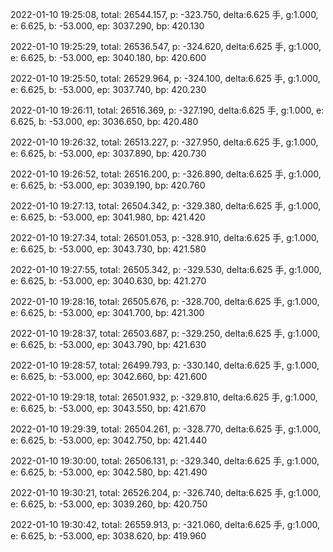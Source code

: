 2022-01-10 19:25:08, total: 26544.157, p: -323.750, delta:6.625 手, g:1.000, e: 6.625, b: -53.000, ep: 3037.290, bp: 420.130

2022-01-10 19:25:29, total: 26536.547, p: -324.620, delta:6.625 手, g:1.000, e: 6.625, b: -53.000, ep: 3040.180, bp: 420.600

2022-01-10 19:25:50, total: 26529.964, p: -324.100, delta:6.625 手, g:1.000, e: 6.625, b: -53.000, ep: 3037.740, bp: 420.230

2022-01-10 19:26:11, total: 26516.369, p: -327.190, delta:6.625 手, g:1.000, e: 6.625, b: -53.000, ep: 3036.650, bp: 420.480

2022-01-10 19:26:32, total: 26513.227, p: -327.950, delta:6.625 手, g:1.000, e: 6.625, b: -53.000, ep: 3037.890, bp: 420.730

2022-01-10 19:26:52, total: 26516.200, p: -326.890, delta:6.625 手, g:1.000, e: 6.625, b: -53.000, ep: 3039.190, bp: 420.760

2022-01-10 19:27:13, total: 26504.342, p: -329.380, delta:6.625 手, g:1.000, e: 6.625, b: -53.000, ep: 3041.980, bp: 421.420

2022-01-10 19:27:34, total: 26501.053, p: -328.910, delta:6.625 手, g:1.000, e: 6.625, b: -53.000, ep: 3043.730, bp: 421.580

2022-01-10 19:27:55, total: 26505.342, p: -329.530, delta:6.625 手, g:1.000, e: 6.625, b: -53.000, ep: 3040.630, bp: 421.270

2022-01-10 19:28:16, total: 26505.676, p: -328.700, delta:6.625 手, g:1.000, e: 6.625, b: -53.000, ep: 3041.700, bp: 421.300

2022-01-10 19:28:37, total: 26503.687, p: -329.250, delta:6.625 手, g:1.000, e: 6.625, b: -53.000, ep: 3043.790, bp: 421.630

2022-01-10 19:28:57, total: 26499.793, p: -330.140, delta:6.625 手, g:1.000, e: 6.625, b: -53.000, ep: 3042.660, bp: 421.600

2022-01-10 19:29:18, total: 26501.932, p: -329.810, delta:6.625 手, g:1.000, e: 6.625, b: -53.000, ep: 3043.550, bp: 421.670

2022-01-10 19:29:39, total: 26504.261, p: -328.770, delta:6.625 手, g:1.000, e: 6.625, b: -53.000, ep: 3042.750, bp: 421.440

2022-01-10 19:30:00, total: 26506.131, p: -329.340, delta:6.625 手, g:1.000, e: 6.625, b: -53.000, ep: 3042.580, bp: 421.490

2022-01-10 19:30:21, total: 26526.204, p: -326.740, delta:6.625 手, g:1.000, e: 6.625, b: -53.000, ep: 3039.260, bp: 420.750

2022-01-10 19:30:42, total: 26559.913, p: -321.060, delta:6.625 手, g:1.000, e: 6.625, b: -53.000, ep: 3038.620, bp: 419.960